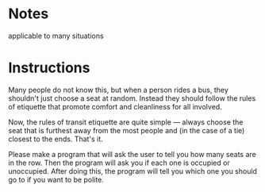 # Notes
applicable to many situations

# Instructions
Many people do not know this, but when a person rides a bus, they shouldn't just choose a seat at random. Instead they should follow the rules of etiquette that promote comfort and cleanliness for all involved.

Now, the rules of transit etiquette are quite simple — always choose the seat that is furthest away from the most people and (in the case of a tie) closest to the ends. That's it.

Please make a program that will ask the user to tell you how many seats are in the row. Then the program will ask you if each one is occupied or unoccupied. After doing this, the program will tell you which one you should go to if you want to be polite.
